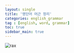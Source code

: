 ```yaml
---
layout: single
title: '영단어 어근 정리'
categories: english_grammar
tag : [english, word, grammar]
toc: true
sidebar_main: true
---
```


![rax](https://ingu627.github.io/images/english/rax_in_sinsanghyun.jpg)